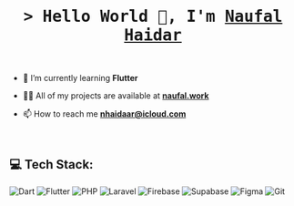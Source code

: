 <h1 align="center">
<!--   Hi 👋, I'm Naufal Haidar -->
  <samp>
    &gt; Hello World 👋, I'm <b><a target="_blank" href="https://naufal.work">Naufal Haidar</a></b>
  </samp>
</h1>

<br>

- 🌱 I’m currently learning **Flutter**

- 👨‍💻 All of my projects are available at <a target="_blank" href="https://naufal.work">**naufal.work**</a>

- 📫 How to reach me **nhaidaar@icloud.com**

<br>

## 💻 Tech Stack:
![Dart](https://img.shields.io/badge/dart-%230175C2.svg?style=for-the-badge&logo=dart&logoColor=white)
![Flutter](https://img.shields.io/badge/Flutter-%2302569B.svg?style=for-the-badge&logo=Flutter&logoColor=white)
![PHP](https://img.shields.io/badge/php-%23777BB4.svg?style=for-the-badge&logo=php&logoColor=white)
![Laravel](https://img.shields.io/badge/laravel-%23FF2D20.svg?style=for-the-badge&logo=laravel&logoColor=white)
![Firebase](https://img.shields.io/badge/firebase-a08021?style=for-the-badge&logo=firebase&logoColor=ffcd34)
![Supabase](https://img.shields.io/badge/Supabase-3ECF8E?style=for-the-badge&logo=supabase&logoColor=white)
![Figma](https://img.shields.io/badge/figma-%23F24E1E.svg?style=for-the-badge&logo=figma&logoColor=white)
![Git](https://img.shields.io/badge/git-%23F05033.svg?style=for-the-badge&logo=git&logoColor=white)
